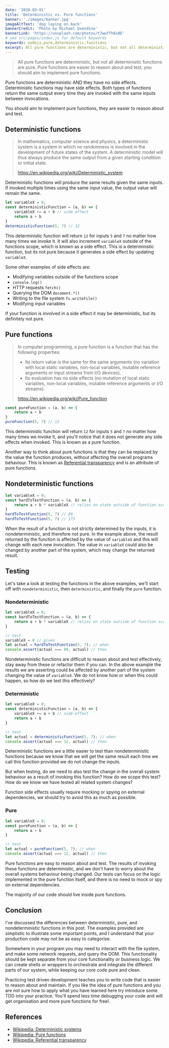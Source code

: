 ```yaml
---
date: '2020-03-01'
title: 'Deterministic vs. Pure functions'
banner: './images/banner.jpg'
imageAltText: 'dog laying on back'
bannerCredit: 'Photo by Michael Oxendine'
bannerLink: 'https://unsplash.com/photos/t7wwffh6x8E'
# see src/pages/index.js for default keywords
keywords: nodejs,pure,deterministic,functions
excerpt: All pure functions are deterministic, but not all deterministic functions are pure. Pure functions are easier to reason about and test, you should aim to implement pure functions.
---
```


> All pure functions are deterministic, but not all deterministic functions are pure. Pure functions are easier to reason about and test, you should aim to implement pure functions.

Pure functions are deterministic AND they have no side effects. Deterministic functions may have side effects. Both types of functions return the same output every time they are invoked with the same inputs between invocations. 

You should aim to implement pure functions, they are easier to reason about and test.

## Deterministic functions

> In mathematics, computer science and physics, a deterministic system is a system in which no randomness is involved in the development of future states of the system. A deterministic model will thus always produce the same output from a given starting condition or initial state.
> 
> https://en.wikipedia.org/wiki/Deterministic_system

Deterministic functions will produce the same results given the same inputs. If invoked multiple times using the same input value, the output value will remain the same.

```javascript
let variableX = 0;
const deterministicFunction = (a, b) => {
    variableX += a + b // side effect
    return a + b
}
deterministicFunction(5, 7) // 12
```
This deterministic function will return `12` for inputs `5` and `7` no matter how many times we invoke it. It will also increment `variableX` outside of the functions scope, which is known as a side effect. This is a deterministic function, but its not pure because it generates a side effect by updating `variableX`. 

Some other examples of side effects are:

- Modifying variables outside of the functions scope
- `console.log()`
- HTTP requests `fetch()`
- Querying the DOM `document.*()`
- Writing to the file system `fs.writeFile()`
- Modifying input variables

If your function is involved in a side effect it may be deterministic, but its definitely not pure.

## Pure functions

> In computer programming, a pure function is a function that has the following properties:
> - Its return value is the same for the same arguments (no variation with local static variables, non-local variables, mutable reference arguments or input streams from I/O devices).
> - Its evaluation has no side effects (no mutation of local static variables, non-local variables, mutable reference arguments or I/O streams).
> 
> https://en.wikipedia.org/wiki/Pure_function

```javascript
const pureFunction = (a, b) => {
    return a + b
}
pureFunction(5, 7) // 12
```
This deterministic function will return `12` for inputs `5` and `7` no matter how many times we invoke it, and you'll notice that it does not generate any side effects when invoked. This is known as a pure function.

Another way to think about pure functions is that they can be replaced by the value the function produces, without affecting the overall programs behaviour. This is known as [Referential transparency](https://en.wikipedia.org/wiki/Referential_transparency) and is an attribute of pure functions.

## Nondeterministic functions

```javascript
let variableX = 0;
const hardToTestFunction = (a, b) => {
    return a + b * variableX // relies on state outside of function scope
}
hardToTestFunction(5, 7) // 89
hardToTestFunction(5, 7) // 173
```
When the result of a function is not strictly determined by the inputs, it is nondeterministic, and therefore not pure. In the example above, the result returned by the function is affected by the value of `variableX` and this will change with each new invocation. The value in `variableX` could also be changed by another part of the system, which may change the returned result.

## Testing

Let's take a look at testing the functions in the above examples, we'll start off with `nondeterministic`, then `deterministic`, and finally the `pure` function.

### Nondeterministic

```javascript
let variableX = 0;
const hardToTestFunction = (a, b) => {
    return a + b * variableX // relies on state outside of function scope
}

// test
variableX = 0 // given
let actual = hardToTestFunction(5, 7); // when
console.assert(actual === 89, actual) // then
```

Nondeterministic functions are difficult to reason about and test effectively, stay away from these or refactor them if you can. In the above example the results we are asserting could be affected by another part of the system changing the value of `variableX`. We do not know how or when this could happen, so how do we test this effectively?

### Deterministic

```javascript
let variableX = 0;
const deterministicFunction = (a, b) => {
    variableX += a + b // side effect
    return a + b 
}

// test
let actual = deterministicFunction(5, 7); // when
console.assert(actual === 12, actual) // then
```

Deterministic functions are a little easier to test than nondeterministic functions because we know that we will get the same result each time we call this function provided we do not change the inputs. 

But when testing, do we need to also test the change in the overall system behaviour as a result of invoking this function? How do we scope this test? How do we know we have tested all related system changes? 

Function side effects usually require mocking or spying on external dependencies, we should try to avoid this as much as possible.

### Pure

```javascript
let variableX = 0;
const pureFunction = (a, b) => {
    return a + b
}

// test
let actual = pureFunction(5, 7); // when
console.assert(actual === 12, actual) // then
```

Pure functions are easy to reason about and test. The results of invoking these functions are deterministic, and we don't have to worry about the overall systems behaviour being changed. Our tests can focus on the logic implemented in the pure function itself, and there is no need to mock or spy on external dependencies.

The majority of our code should live inside pure functions.

## Conclusion

I've discussed the differences between deterministic, pure, and nondeterministic functions in this post. The examples provided are simplistic to illustrate some important points, and I understand that your production code may not be as easy to categorise.

Somewhere in your program you may need to interact with the file system, and make some network requests, and query the DOM. This functionality should be kept separate from your core functionality or business logic. We can create shells or wrappers to orchestrate and integrate the different parts of our system, while keeping our core code pure and clean.

Practicing test driven development teaches you to write code that is easier to reason about and maintain. If you like the idea of pure functions and you are not sure how to apply what you have learned here try introduce some TDD into your practice. You'll spend less time debugging your code and will get organisation and more pure functions for free!. 

## References

- [Wikipedia: Deterministic systems](https://en.wikipedia.org/wiki/Deterministic_system)
- [Wikipedia: Pure functions](https://en.wikipedia.org/wiki/Pure_function)
- [Wikipedia: Referential transparency](https://en.wikipedia.org/wiki/Referential_transparency)
